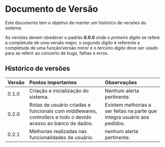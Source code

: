 # Documento de Versão
Este documento tem o objetivo de manter um histórico de versões do sistema.

As versões devem obedecer o padrão **0.0.0** onde o *primeiro dígito* se refere a completude de uma versão major, o *segundo dígito* é referente a completude de uma função/versão minor e o *terceiro dígito* deve ser usado para se referir ao concerto de bugs, falhas e erros.

## Histórico de versões
| Versão | Pontos importantes | Observações |
|--------|:-------------------|:------------|
| 0.1.0 | Criação e inicialização do sistema. | Nenhum alerta pertinente. |
| 0.2.0 | Rotas de usuário criadas e funcionais com middlewares, controllers e todo o devido acesso ao banco de dados. | Existem melhorias a ser feitas na parte que integra usuário aos pedidos. |
| 0.2.1 | Melhorias realizadas nas funcionalidades de usuário. | nenhum alerta pertinente. |
